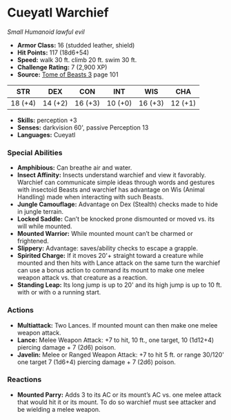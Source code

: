 # Cueyatl Warchief

*Small* *Humanoid* *lawful evil*

- **Armor Class:** 16 (studded leather, shield)
- **Hit Points:** 117 (18d6+54)
- **Speed:** walk 30 ft. climb 20 ft. swim 30 ft.
- **Challenge Rating:** 7 (2,900 XP)
- **Source:** [Tome of Beasts 3](https://koboldpress.com/kpstore/product/tome-of-beasts-3-for-5th-edition/) page 101

| STR | DEX | CON | INT | WIS | CHA |
| --- | --- | --- | --- | --- | --- |
| 18 (+4) | 14 (+2) | 16 (+3) | 10 (+0) | 16 (+3) | 12 (+1) |

- **Skills:** perception +3
- **Senses:** darkvision 60', passive Perception 13
- **Languages:** Cueyatl
### Special Abilities
- **Amphibious:** Can breathe air and water.
- **Insect Affinity:** Insects understand warchief and view it favorably. Warchief can communicate simple ideas through words and gestures with insectoid Beasts and warchief has advantage on Wis (Animal Handling) made when interacting with such Beasts.
- **Jungle Camouflage:** Advantage on Dex (Stealth) checks made to hide in jungle terrain.
- **Locked Saddle:** Can’t be knocked prone dismounted or moved vs. its will while mounted.
- **Mounted Warrior:** While mounted mount can’t be charmed or frightened.
- **Slippery:** Advantage: saves/ability checks to escape a grapple.
- **Spirited Charge:** If it moves 20'+ straight toward a creature while mounted and then hits with Lance attack on the same turn the warchief can use a bonus action to command its mount to make one melee weapon attack vs. that creature as a reaction.
- **Standing Leap:** Its long jump is up to 20' and its high jump is up to 10 ft. with or with o a running start.
### Actions
- **Multiattack:** Two Lances. If mounted mount can then make one melee weapon attack.
- **Lance:** Melee Weapon Attack: +7 to hit, 10 ft., one target, 10 (1d12+4) piercing damage + 7 (2d6) poison.
- **Javelin:** Melee or Ranged Weapon Attack: +7 to hit 5 ft. or range 30/120' one target 7 (1d6+4) piercing damage + 7 (2d6) poison.
### Reactions
- **Mounted Parry:** Adds 3 to its AC or its mount’s AC vs. one melee attack that would hit it or its mount. To do so warchief must see attacker and be wielding a melee weapon.


